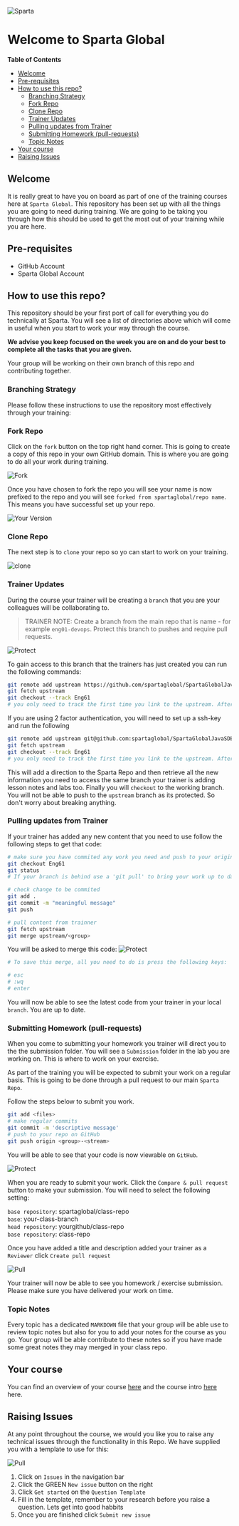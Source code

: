 ![Sparta](/Assets/Git_Hub/SPARTALOGO.png)

# Welcome to Sparta Global 

**Table of Contents**

<!-- TOC START min:2 max:3 link:true asterisk:false update:true -->
- [Welcome](#welcome)
- [Pre-requisites](#pre-requisites)
- [How to use this repo?](#how-to-use-this-repo)
  - [Branching Strategy](#branching-strategy)
  - [Fork Repo](#fork-repo)
  - [Clone Repo](#clone-repo)
  - [Trainer Updates](#trainer-updates)
  - [Pulling updates from Trainer](#pulling-updates-from-trainer)
  - [Submitting Homework (pull-requests)](#submitting-homework-pull-requests)
  - [Topic Notes](#topic-notes)
- [Your course](#your-course)
- [Raising Issues](#raising-issues)
<!-- TOC END -->





## Welcome
It is really great to have you on board as part of one of the training courses here at `Sparta Global`. This repository has been set up with all the things you are going to need during training. We are going to be taking you through how this should be used to get the most out of your training while you are here.

## Pre-requisites
* GitHub Account
* Sparta Global Account

## How to use this repo?
This repository should be your first port of call for everything you do technically at Sparta. You will see a list of directories above which will come in useful when you start to work your way through the course.

__We advise you keep focused on the week you are on and do your best to complete all the tasks that you are given.__

Your group will be working on their own branch of this repo and contributing together.

### Branching Strategy

Please follow these instructions to use the repository most effectively through your training:

### Fork Repo
Click on the `fork` button on the top right hand corner. This is going to create a copy of this repo in your own GitHub domain. This is where you are going to do all your work during training.

![Fork](/Assets/Git_Hub/fork.png)

Once you have chosen to fork the repo you will see your name is now prefixed to the repo and you will see `forked from spartaglobal/repo name`. This means you have successful set up your repo.

![Your Version](/Assets/Git_Hub/your_version.png)

### Clone Repo
The next step is to `clone` your repo so yo can start to work on your training.

![clone](/Assets/Git_Hub/gitclonefork.png)

### Trainer Updates
During the course your trainer will be creating a `branch` that you are your colleagues will be collaborating to.

> TRAINER NOTE: Create a branch from the main repo that is name <group>-<stream> for example `eng01-devops`. Protect this branch to pushes and require pull requests.

![Protect](/Assets/Git_Hub/trainerProtections.png)

To gain access to this branch that the trainers has just created you can run the following commands:

```bash
git remote add upstream https://github.com/spartaglobal/SpartaGlobalJavaSDETCourse.git
git fetch upstream
git checkout --track Eng61
# you only need to track the first time you link to the upstream. After this, you simply use `git checkout Eng61`
```
If you are using 2 factor authentication, you will need to set up a ssh-key and run the following

```bash
git remote add upstream git@github.com:spartaglobal/SpartaGlobalJavaSDETCourse.git
git fetch upstream
git checkout --track Eng61
# you only need to track the first time you link to the upstream. After this, you simply use `git checkout Eng61`
```

This will add a direction to the Sparta Repo and then retrieve all the new information you need to access the same branch your trainer is adding lesson notes and labs too. Finally you will `checkout` to the working branch. You will not be able to push to the `upstream` branch as its protected. So don't worry about breaking anything.

### Pulling updates from Trainer

If your trainer has added any new content that you need to use follow the following steps to get that code:

```bash
# make sure you have commited any work you need and push to your origin repo.
git checkout Eng61
git status
# If your branch is behind use a 'git pull' to bring your work up to date

# check change to be commited
git add .
git commit -m "meaningful message"
git push

# pull content from trainner
git fetch upstream
git merge upstream/<group>
```

You will be asked to merge this code:
![Protect](/Assets/Git_Hub/mergegit.png)

```bash
# To save this merge, all you need to do is press the following keys:

# esc
# :wq
# enter
```
You will now be able to see the latest code from your trainer in your local `branch`. You are up to date.

### Submitting Homework (pull-requests)

When you come to submitting your homework you trainer will direct you to the the submission folder. You will see a `Submission` folder in the lab you are working on. This is where to work on your exercise.

As part of the training you will be expected to submit your work on a regular basis. This is going to be done through a pull request to our main `Sparta Repo`.

Follow the steps below to submit you work.

```bash
git add <files>
# make regular commits
git commit -m 'descriptive message'
# push to your repo on GitHub
git push origin <group>-<stream>
```

You will be able to see that your code is now viewable on `GitHub`.

![Protect](/Assets/Git_Hub/pushinghw.png)

When you are ready to submit your work. Click the `Compare & pull request` button to make your submission. You will need to select the following setting:

`base repository`: spartaglobal/class-repo   
`base`: your-class-branch   
`head repository`: yourgithub/class-repo   
`base repository`: class-repo

Once you have added a title and description added your trainer as a `Reviewer` click `Create pull request`

![Pull](/Assets/Git_Hub/PullrequesytHW.png)

Your trainer will now be able to see you homework / exercise submission. Please make sure you have delivered your work on time.

### Topic Notes

Every topic has a dedicated `MARKDOWN` file that your group will be able use to review topic notes but also for you to add your notes for the course as you go. Your group will be able contribute to these notes so if you have made some great notes they may merged in your class repo.

## Your course
You can find an overview of your course [here](https://github.com/spartaglobal/SpartaGlobalDevOpsCourse/projects/1) and the course intro [here](./00_Course_Introduction/DevOps.md) here.

## Raising Issues
At any point throughout the course, we would you like you to raise any technical issues through the functionality in this Repo. We have supplied you with a template to use for this:

![Pull](/Assets/Git_Hub/issue.png)

1. Click on `Issues` in the navigation bar
2. Click the GREEN  `New issue` button on the right
3. Click `Get started` on the `Question Template`
3. Fill in the template, remember to your research before you raise a question. Lets get into good habbits
6. Once you are finished click `Submit new issue`
